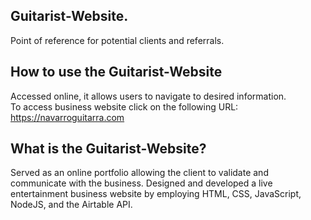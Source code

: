 ## Guitarist-Website.
Point of reference for potential clients and referrals. 

## How to use the Guitarist-Website
Accessed online, it allows users to navigate to desired information.\
To access business website click on the following URL:\
https://navarroguitarra.com

## What is the Guitarist-Website?
Served as an online portfolio allowing the client to validate and communicate with the business. Designed and developed a live entertainment business website by employing HTML, CSS, JavaScript, NodeJS, and the Airtable API. 
